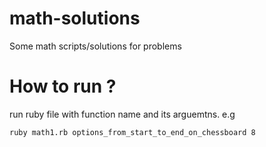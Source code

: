 # math-solutions
Some math scripts/solutions for problems

# How to run ?
run ruby file with function name and its arguemtns.
e.g 
```
ruby math1.rb options_from_start_to_end_on_chessboard 8
```
